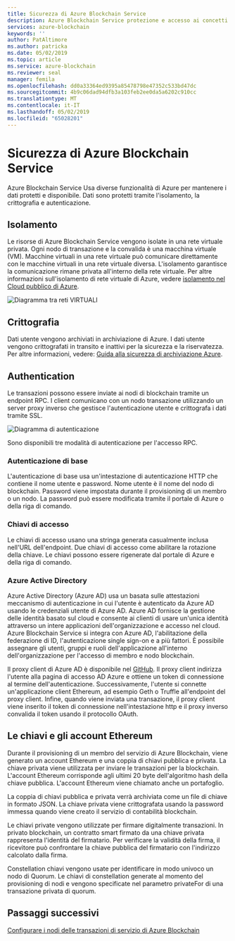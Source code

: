 ```yaml
---
title: Sicurezza di Azure Blockchain Service
description: Azure Blockchain Service protezione e accesso ai concetti di data
services: azure-blockchain
keywords: ''
author: PatAltimore
ms.author: patricka
ms.date: 05/02/2019
ms.topic: article
ms.service: azure-blockchain
ms.reviewer: seal
manager: femila
ms.openlocfilehash: dd0a33364ed9395a85478798e47352c533bd47dc
ms.sourcegitcommit: 4b9c06dad94dfb3a103feb2ee0da5a6202c910cc
ms.translationtype: MT
ms.contentlocale: it-IT
ms.lasthandoff: 05/02/2019
ms.locfileid: "65028201"
---
```

# <a name="azure-blockchain-service-security"></a>Sicurezza di Azure Blockchain Service

Azure Blockchain Service Usa diverse funzionalità di Azure per mantenere i dati protetti e disponibile. Dati sono protetti tramite l'isolamento, la crittografia e autenticazione.

## <a name="isolation"></a>Isolamento

Le risorse di Azure Blockchain Service vengono isolate in una rete virtuale privata. Ogni nodo di transazione e la convalida è una macchina virtuale (VM). Macchine virtuali in una rete virtuale può comunicare direttamente con le macchine virtuali in una rete virtuale diversa. L'isolamento garantisce la comunicazione rimane privata all'interno della rete virtuale. Per altre informazioni sull'isolamento di rete virtuale di Azure, vedere [isolamento nel Cloud pubblico di Azure](../../security/azure-isolation.md#networking-isolation).

![Diagramma tra reti VIRTUALI](./media/data-security/vnet.png)

## <a name="encryption"></a>Crittografia

Dati utente vengono archiviati in archiviazione di Azure. I dati utente vengono crittografati in transito e inattivi per la sicurezza e la riservatezza. Per altre informazioni, vedere: [Guida alla sicurezza di archiviazione Azure](../../storage/common/storage-security-guide.md).

## <a name="authentication"></a>Authentication

Le transazioni possono essere inviate ai nodi di blockchain tramite un endpoint RPC. I client comunicano con un nodo transazione utilizzando un server proxy inverso che gestisce l'autenticazione utente e crittografa i dati tramite SSL.

![Diagramma di autenticazione](./media/data-security/authentication.png)

Sono disponibili tre modalità di autenticazione per l'accesso RPC.

### <a name="basic-authentication"></a>Autenticazione di base

L'autenticazione di base usa un'intestazione di autenticazione HTTP che contiene il nome utente e password. Nome utente è il nome del nodo di blockchain. Password viene impostata durante il provisioning di un membro o un nodo. La password può essere modificata tramite il portale di Azure o della riga di comando.

### <a name="access-keys"></a>Chiavi di accesso

Le chiavi di accesso usano una stringa generata casualmente inclusa nell'URL dell'endpoint. Due chiavi di accesso come abilitare la rotazione della chiave. Le chiavi possono essere rigenerate dal portale di Azure e della riga di comando.

### <a name="azure-active-directory"></a>Azure Active Directory

Azure Active Directory (Azure AD) usa un basata sulle attestazioni meccanismo di autenticazione in cui l'utente è autenticato da Azure AD usando le credenziali utente di Azure AD. Azure AD fornisce la gestione delle identità basato sul cloud e consente ai clienti di usare un'unica identità attraverso un intere applicazioni dell'organizzazione e accesso nel cloud. Azure Blockchain Service si integra con Azure AD, l'abilitazione della federazione di ID, l'autenticazione single sign-on e a più fattori. È possibile assegnare gli utenti, gruppi e ruoli dell'applicazione all'interno dell'organizzazione per l'accesso di membro e nodo blockchain.

Il proxy client di Azure AD è disponibile nel [GitHub](https://github.com/Microsoft/azure-blockchain-connector/releases). Il proxy client indirizza l'utente alla pagina di accesso AD Azure e ottiene un token di connessione al termine dell'autenticazione. Successivamente, l'utente si connette un'applicazione client Ethereum, ad esempio Geth o Truffle all'endpoint del proxy client. Infine, quando viene inviata una transazione, il proxy client viene inserito il token di connessione nell'intestazione http e il proxy inverso convalida il token usando il protocollo OAuth.

## <a name="keys-and-ethereum-accounts"></a>Le chiavi e gli account Ethereum

Durante il provisioning di un membro del servizio di Azure Blockchain, viene generato un account Ethereum e una coppia di chiavi pubblica e privata. La chiave privata viene utilizzata per inviare le transazioni per la blockchain. L'account Ethereum corrisponde agli ultimi 20 byte dell'algoritmo hash della chiave pubblica. L'account Ethereum viene chiamato anche un portafoglio.

La coppia di chiavi pubblica e privata verrà archiviata come un file di chiave in formato JSON. La chiave privata viene crittografata usando la password immessa quando viene creato il servizio di contabilità blockchain.

Le chiavi private vengono utilizzate per firmare digitalmente transazioni. In privato blockchain, un contratto smart firmato da una chiave privata rappresenta l'identità del firmatario. Per verificare la validità della firma, il ricevitore può confrontare la chiave pubblica del firmatario con l'indirizzo calcolato dalla firma.

Constellation chiavi vengono usate per identificare in modo univoco un nodo di Quorum. Le chiavi di constellation generate al momento del provisioning di nodi e vengono specificate nel parametro privateFor di una transazione privata di quorum.

## <a name="next-steps"></a>Passaggi successivi

[Configurare i nodi delle transazioni di servizio di Azure Blockchain](configure-transaction-nodes.md)
